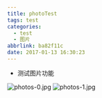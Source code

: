 ```yaml
---
title: photoTest
tags: test
categories:
  - test
  - 图片
abbrlink: ba82f11c
date: 2017-01-13 16:30:23
---
```

- 测试图片功能

![photos-0.jpg](//images.pexels.com/photos/325185/pexels-photo-325185.jpeg?w=700&h=482&auto=compress&cs=tinysrgb)
![photos-1.jpg](//images.pexels.com/photos/21787/pexels-photo.jpg?w=700&h=482&auto=compress&cs=tinysrgb)
